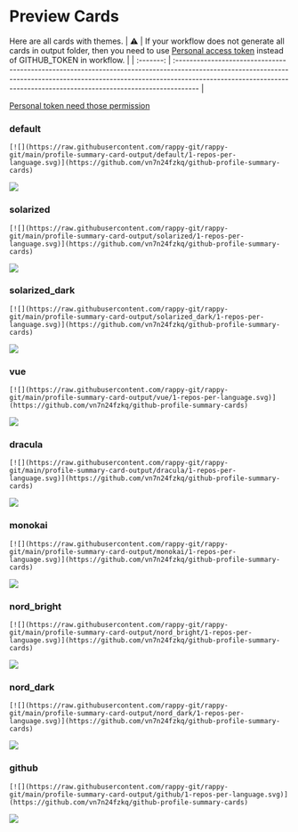 
# Preview Cards

Here are all cards with themes.
| :warning: | If your workflow does not generate all cards in output folder, then you need to use [Personal access token](https://docs.github.com/en/actions/configuring-and-managing-workflows/creating-and-storing-encrypted-secrets) instead of GITHUB_TOKEN in workflow. |
| :-------: | :------------------------------------------------------------------------------------------------------------------------------------------------------------------------------------------------------------------------------------------------ |

[Personal token need those permission](https://github.com/vn7n24fzkq/github-profile-summary-cards/wiki/Personal-access-token-permissions)


### default


```
[![](https://raw.githubusercontent.com/rappy-git/rappy-git/main/profile-summary-card-output/default/1-repos-per-language.svg)](https://github.com/vn7n24fzkq/github-profile-summary-cards)
```
![](https://raw.githubusercontent.com/rappy-git/rappy-git/main/profile-summary-card-output/default/1-repos-per-language.svg)


### solarized


```
[![](https://raw.githubusercontent.com/rappy-git/rappy-git/main/profile-summary-card-output/solarized/1-repos-per-language.svg)](https://github.com/vn7n24fzkq/github-profile-summary-cards)
```
![](https://raw.githubusercontent.com/rappy-git/rappy-git/main/profile-summary-card-output/solarized/1-repos-per-language.svg)


### solarized_dark


```
[![](https://raw.githubusercontent.com/rappy-git/rappy-git/main/profile-summary-card-output/solarized_dark/1-repos-per-language.svg)](https://github.com/vn7n24fzkq/github-profile-summary-cards)
```
![](https://raw.githubusercontent.com/rappy-git/rappy-git/main/profile-summary-card-output/solarized_dark/1-repos-per-language.svg)


### vue


```
[![](https://raw.githubusercontent.com/rappy-git/rappy-git/main/profile-summary-card-output/vue/1-repos-per-language.svg)](https://github.com/vn7n24fzkq/github-profile-summary-cards)
```
![](https://raw.githubusercontent.com/rappy-git/rappy-git/main/profile-summary-card-output/vue/1-repos-per-language.svg)


### dracula


```
[![](https://raw.githubusercontent.com/rappy-git/rappy-git/main/profile-summary-card-output/dracula/1-repos-per-language.svg)](https://github.com/vn7n24fzkq/github-profile-summary-cards)
```
![](https://raw.githubusercontent.com/rappy-git/rappy-git/main/profile-summary-card-output/dracula/1-repos-per-language.svg)


### monokai


```
[![](https://raw.githubusercontent.com/rappy-git/rappy-git/main/profile-summary-card-output/monokai/1-repos-per-language.svg)](https://github.com/vn7n24fzkq/github-profile-summary-cards)
```
![](https://raw.githubusercontent.com/rappy-git/rappy-git/main/profile-summary-card-output/monokai/1-repos-per-language.svg)


### nord_bright


```
[![](https://raw.githubusercontent.com/rappy-git/rappy-git/main/profile-summary-card-output/nord_bright/1-repos-per-language.svg)](https://github.com/vn7n24fzkq/github-profile-summary-cards)
```
![](https://raw.githubusercontent.com/rappy-git/rappy-git/main/profile-summary-card-output/nord_bright/1-repos-per-language.svg)


### nord_dark


```
[![](https://raw.githubusercontent.com/rappy-git/rappy-git/main/profile-summary-card-output/nord_dark/1-repos-per-language.svg)](https://github.com/vn7n24fzkq/github-profile-summary-cards)
```
![](https://raw.githubusercontent.com/rappy-git/rappy-git/main/profile-summary-card-output/nord_dark/1-repos-per-language.svg)


### github


```
[![](https://raw.githubusercontent.com/rappy-git/rappy-git/main/profile-summary-card-output/github/1-repos-per-language.svg)](https://github.com/vn7n24fzkq/github-profile-summary-cards)
```
![](https://raw.githubusercontent.com/rappy-git/rappy-git/main/profile-summary-card-output/github/1-repos-per-language.svg)

